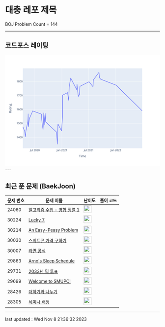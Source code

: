 # 대충 레포 제목

BOJ Problem Count = 144

---

## 코드포스 레이팅
[![Rating Graph](./cfStats.svg)](https://github.com/ingyu1008/Algorithm-Problem-Solving/blob/master/cfStats.html)---

## 최근 푼 문제 (BaekJoon)
| 문제 번호 | 문제 이름 | 난이도 | 풀이 코드 |
| --- | --- | --- | --- |
| 24060 | [알고리즘 수업 - 병합 정렬 1](https://www.acmicpc.net/problem/24060) | <img height="25px" width="25px=" src="https://static.solved.ac/tier_small/8.svg"/> |  |
| 30224 | [Lucky 7](https://www.acmicpc.net/problem/30224) | <img height="25px" width="25px=" src="https://static.solved.ac/tier_small/1.svg"/> |  |
| 30214 | [An Easy-Peasy Problem](https://www.acmicpc.net/problem/30214) | <img height="25px" width="25px=" src="https://static.solved.ac/tier_small/1.svg"/> |  |
| 30030 | [스위트콘 가격 구하기](https://www.acmicpc.net/problem/30030) | <img height="25px" width="25px=" src="https://static.solved.ac/tier_small/1.svg"/> |  |
| 30007 | [라면 공식](https://www.acmicpc.net/problem/30007) | <img height="25px" width="25px=" src="https://static.solved.ac/tier_small/1.svg"/> |  |
| 29863 | [Arno's Sleep Schedule](https://www.acmicpc.net/problem/29863) | <img height="25px" width="25px=" src="https://static.solved.ac/tier_small/1.svg"/> |  |
| 29731 | [2033년 밈 투표](https://www.acmicpc.net/problem/29731) | <img height="25px" width="25px=" src="https://static.solved.ac/tier_small/1.svg"/> |  |
| 29699 | [Welcome to SMUPC!](https://www.acmicpc.net/problem/29699) | <img height="25px" width="25px=" src="https://static.solved.ac/tier_small/1.svg"/> |  |
| 28426 | [더하기와 나누기](https://www.acmicpc.net/problem/28426) | <img height="25px" width="25px=" src="https://static.solved.ac/tier_small/11.svg"/> |  |
| 28305 | [세미나 배정](https://www.acmicpc.net/problem/28305) | <img height="25px" width="25px=" src="https://static.solved.ac/tier_small/14.svg"/> |  |


---

last updated : Wed Nov  8 21:36:32 2023

